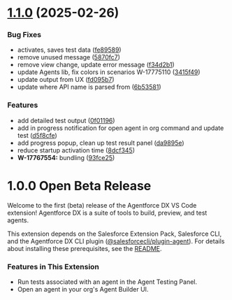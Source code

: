 # [1.1.0](https://github.com/salesforcecli/vsode-agents/compare/v0.1.0...v1.1.0) (2025-02-26)

### Bug Fixes

- activates, saves test data ([fe89589](https://github.com/salesforcecli/vsode-agents/commit/fe89589a46d01f2649493f414b1d85fba92e910e))
- remove unused message ([5870fc7](https://github.com/salesforcecli/vsode-agents/commit/5870fc7f2b2231e9e4bc35dcb9b4037bc48b012c))
- remove view change, update error message ([f34d2b1](https://github.com/salesforcecli/vsode-agents/commit/f34d2b14a815e2f9253b987846dd6808f442b28f))
- update Agents lib, fix colors in scenarios W-17775110 ([3415f49](https://github.com/salesforcecli/vsode-agents/commit/3415f493ed0f89765efd3ffb9c30aefe9b348c87))
- update output from UX ([fd095b7](https://github.com/salesforcecli/vsode-agents/commit/fd095b74ed6c66650c348db0fea9dc75f8bb0268))
- update where API name is parsed from ([6b53581](https://github.com/salesforcecli/vsode-agents/commit/6b535810f713c5ff02aa4685ecff9f2418237de7))

### Features

- add detailed test output ([0f01196](https://github.com/salesforcecli/vsode-agents/commit/0f0119644a42d584d09b77e0cc25e89bcbfebec0))
- add in progress notification for open agent in org command and update test ([d5f8cfe](https://github.com/salesforcecli/vsode-agents/commit/d5f8cfeb02d48a9d265362822746ca059b5deb5e))
- add progress popup, clean up test result panel ([da9895e](https://github.com/salesforcecli/vsode-agents/commit/da9895e129e33a2cd8c4472c60c89f0562ff89c6))
- reduce startup activation time ([8dcf345](https://github.com/salesforcecli/vsode-agents/commit/8dcf345b05a69f26e4682579281d0949f3542497))
- **W-17767554:** bundling ([93fce25](https://github.com/salesforcecli/vsode-agents/commit/93fce256ad99306766b1086997c1a694525b2a12))

# 1.0.0 Open Beta Release

Welcome to the first (beta) release of the Agentforce DX VS Code extension! Agentforce DX is a suite of tools to build, preview, and test agents.

This extension depends on the Salesforce Extension Pack, Salesforce CLI, and the Agentforce DX CLI plugin ([@salesforcecli/plugin-agent](https://github.com/salesforcecli/plugin-agent)). For details about installing these prerequisites, see the [README](./README.md).

### Features in This Extension

- Run tests associated with an agent in the Agent Testing Panel.
- Open an agent in your org's Agent Builder UI.
